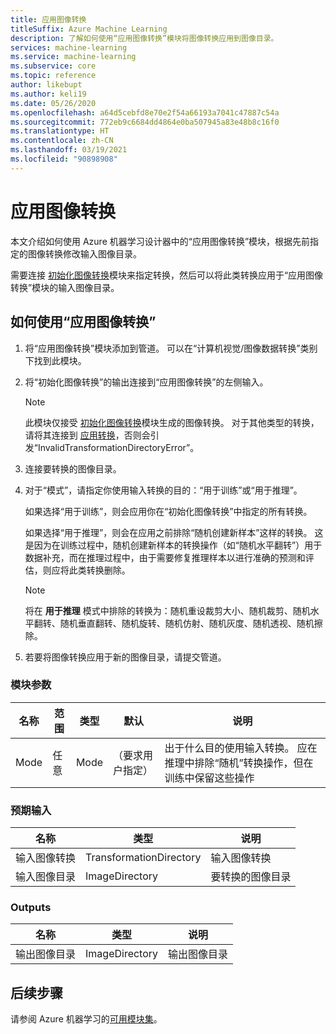 ```yaml
---
title: 应用图像转换
titleSuffix: Azure Machine Learning
description: 了解如何使用“应用图像转换”模块将图像转换应用到图像目录。
services: machine-learning
ms.service: machine-learning
ms.subservice: core
ms.topic: reference
author: likebupt
ms.author: keli19
ms.date: 05/26/2020
ms.openlocfilehash: a64d5cebfd8e70e2f54a66193a7041c47887c54a
ms.sourcegitcommit: 772eb9c6684dd4864e0ba507945a83e48b8c16f0
ms.translationtype: HT
ms.contentlocale: zh-CN
ms.lasthandoff: 03/19/2021
ms.locfileid: "90898908"
---
```

# <a name="apply-image-transformation"></a>应用图像转换 

本文介绍如何使用 Azure 机器学习设计器中的“应用图像转换”模块，根据先前指定的图像转换修改输入图像目录。  

需要连接 [初始化图像转换](init-image-transformation.md)模块来指定转换，然后可以将此类转换应用于“应用图像转换”模块的输入图像目录。

## <a name="how-to-use-apply-image-transformation"></a>如何使用“应用图像转换”  

1. 将“应用图像转换”模块添加到管道。 可以在“计算机视觉/图像数据转换”类别下找到此模块。 

2. 将“初始化图像转换”的输出连接到“应用图像转换”的左侧输入。

     > [!NOTE]
     > 此模块仅接受 [初始化图像转换](init-image-transformation.md)模块生成的图像转换。 对于其他类型的转换，请将其连接到 [应用转换](apply-transformation.md)，否则会引发“InvalidTransformationDirectoryError”。


3. 连接要转换的图像目录。

4. 对于“模式”，请指定你使用输入转换的目的：“用于训练”或“用于推理”。 

   如果选择“用于训练”，则会应用你在“初始化图像转换”中指定的所有转换。

   如果选择“用于推理”，则会在应用之前排除“随机创建新样本”这样的转换。 这是因为在训练过程中，随机创建新样本的转换操作（如“随机水平翻转”）用于数据补充，而在推理过程中，由于需要修复推理样本以进行准确的预测和评估，则应将此类转换删除。

   > [!NOTE]
   > 将在 **用于推理** 模式中排除的转换为：随机重设裁剪大小、随机裁剪、随机水平翻转、随机垂直翻转、随机旋转、随机仿射、随机灰度、随机透视、随机擦除。

5. 若要将图像转换应用于新的图像目录，请提交管道。  

### <a name="module-parameters"></a>模块参数

| 名称 | 范围 | 类型 | 默认                   | 说明                              |
| ---- | ----- | ---- | ------------------------- | ---------------------------------------- |
| Mode | 任意   | Mode | （要求用户指定） | 出于什么目的使用输入转换。 应在推理中排除“随机”转换操作，但在训练中保留这些操作 |

### <a name="expected-inputs"></a>预期输入  

| 名称                       | 类型                    | 说明                       |
| -------------------------- | ----------------------- | --------------------------------- |
| 输入图像转换 | TransformationDirectory | 输入图像转换        |
| 输入图像目录      | ImageDirectory          | 要转换的图像目录 |

### <a name="outputs"></a>Outputs  

| 名称                   | 类型           | 说明            |
| ---------------------- | -------------- | ---------------------- |
| 输出图像目录 | ImageDirectory | 输出图像目录 |

## <a name="next-steps"></a>后续步骤

请参阅 Azure 机器学习的[可用模块集](module-reference.md)。 
